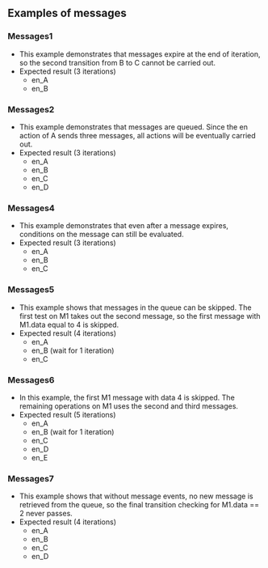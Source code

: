 ## Examples of messages

### Messages1

* This example demonstrates that messages expire at the end of iteration, so the second transition from B to C cannot be carried out.
* Expected result (3 iterations)
  - en_A
  - en_B

### Messages2

* This example demonstrates that messages are queued. Since the en action of A sends three messages, all actions will be eventually carried out.
* Expected result (3 iterations)
  - en_A
  - en_B
  - en_C
  - en_D

### Messages4

* This example demonstrates that even after a message expires, conditions on the message can still be evaluated.
* Expected result (3 iterations)
  - en_A
  - en_B
  - en_C

### Messages5

* This example shows that messages in the queue can be skipped. The first test on M1 takes out the second message, so the first message with M1.data equal to 4 is skipped.
* Expected result (4 iterations)
  - en_A
  - en_B (wait for 1 iteration)
  - en_C

### Messages6

* In this example, the first M1 message with data 4 is skipped. The remaining operations on M1 uses the second and third messages.
* Expected result (5 iterations)
  - en_A
  - en_B (wait for 1 iteration)
  - en_C
  - en_D
  - en_E

### Messages7

* This example shows that without message events, no new message is retrieved from the queue, so the final transition checking for M1.data == 2 never passes.
* Expected result (4 iterations)
  - en_A
  - en_B
  - en_C
  - en_D

